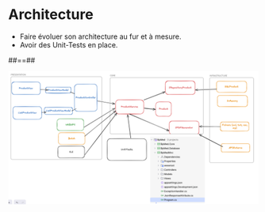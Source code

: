 # Architecture

- Faire évoluer son architecture au fur et à mesure.
- Avoir des Unit-Tests en place.

##==##

![center](../../assets/12-middleware/archi.png)